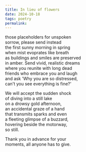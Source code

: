 ```yaml
---
title: In lieu of flowers
date: 2024-10-18
tags: poetry
permalink:
---
```


those placeholders for unspoken  
sorrow, please send instead  
the first sunny morning in spring  
when mist evoprates like breath  
as buildings and smiles are preserved   
in amber. Send vivid, realistic dreams  
where you reunite with long dead  
friends who embrace you and laugh  
and ask 'Why you are so distressed,  
can't you see everything is fine?'

We will accept the sudden shock  
of diving into a still lake   
on a drowsy gold afternoon,   
an accidental graze of a hand   
that transmits sparks and even   
a fleeting glimpse of a buzzard,   
hovering beside the motorway,   
so still.  

Thank you in advance for your  
moments, all anyone has to give.

